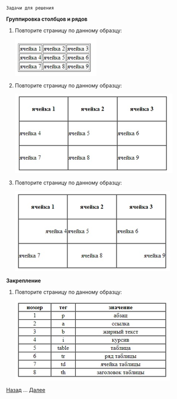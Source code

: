     Задачи для решения

**Группировка столбцов и рядов**

1. Повторите страницу по данному образцу:

    ![Повторите страницу по данному по образцу](img/1.jpg)
    
2. Повторите страницу по данному образцу:

    ![Повторите страницу по данному по образцу](img/2.jpg)
    
3. Повторите страницу по данному образцу:

    ![Повторите страницу по данному по образцу](img/3.jpg)
    
**Закрепление**

1. Повторите страницу по данному образцу:

    ![Повторите страницу по данному по образцу](img/4.jpg)
    
[Назад](https://github.com/KinShish/learning_task_1/tree/master/2) ... [Далее](https://github.com/KinShish/learning_task_1/tree/master/4)    